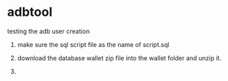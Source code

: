 # adbtool
testing the adb user creation

1. make sure the sql script file as the name of script.sql 

2. download the database wallet zip file into the wallet folder and unzip it.

3. 

